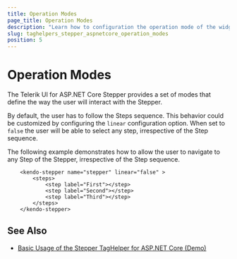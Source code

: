```yaml
---
title: Operation Modes
page_title: Operation Modes
description: "Learn how to configuration the operation mode of the widget."
slug: taghelpers_stepper_aspnetcore_operation_modes
position: 5
---
```


# Operation Modes

The Telerik UI for ASP.NET Core Stepper provides a set of modes that define the way the user will interact with the Stepper.

By default, the user has to follow the Steps sequence. This behavior could be customized by configuring the `linear` configuration option. When set to `false` the user will be able to select any step, irrespective of the Step sequence.

The following example demonstrates how to allow the user to navigate to any Step of the Stepper, irrespective of the Step sequence.

```tagHelper
    <kendo-stepper name="stepper" linear="false" >
        <steps>
            <step label="First"></step>
            <step label="Second"></step>
            <step label="Third"></step>
        </steps>
    </kendo-stepper>
```

## See Also

* [Basic Usage of the Stepper TagHelper for ASP.NET Core (Demo)](https://demos.telerik.com/aspnet-core/stepper/tag-helper)
